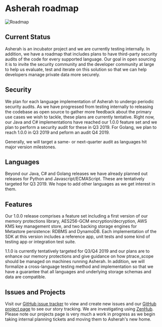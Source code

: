 # Asherah roadmap

![Roadmap](images/roadmap.png)

## Current Status

Asherah is an incubator project and we are currently testing internally. In addition, we have a 
roadmap that includes plans to have third-party security audits of the code for every supported 
language. Our goal in open sourcing it is to invite the security community and the developer 
community at large to help us evaluate, test and iterate on this solution so that we can help 
developers manage private data more securely.

## Security

We plan for each language implementation of Asherah to undergo periodic security audits. As we
have progressed from testing internally to releasing the codebase as open source to gather more
feedback about the primary use cases we wish to tackle, these plans are currently tentative.
Right now, our Java and C# implementations have reached our 1.0.0 feature set and we plan to 
perform a security audit for these in Q3 2019. For Golang, we plan to reach 1.0.0 in Q3
2019 and peform an audit Q4 2019.

Generally, we will target a same- or next-quarter audit as languages hit major version milestones.


## Languages

Beyond our Java, C# and Golang releases we have already planned out releases for Python and 
Javascript/ECMAScript. These are tentatively targeted for Q3 2019. We hope to add other 
languages as we get interest in them.


## Features

Our 1.0.0 release comprises a feature set including a first version of our memory protections library, AES256-GCM 
encryption/decryption, AWS KMS key management store, and two backing storage engines for Metastore persistence: RDBMS
and DynamoDB. Each implementation of the SDK at this version includes a reference app, unit tests and some kind of 
testing app or integration test suite.

1.1.0 is currently tentatively targeted for Q3/Q4 2019 and our plans are to enhance our memory 
protections and give guidance on how ptrace_scope should be managed on machines running Asherah. In addition, 
we will formalize a cross-language testing method and implementation so that we have a guarantee that all 
languages and underlying storage schemas and data are compatible.

## Issues and Projects

Visit our [GitHub issue tracker](https://github.com/godaddy/asherah/issues) to view and create new
issues and our [GitHub project page](https://github.com/godaddy/asherah/project) to see our story tracking.
We are investigating using [ZenHub](https://www.zenhub.com/). Please note our projects page is very much a 
work in progress as we begin taking internal planning tickets and moving them to Asherah's new home.
